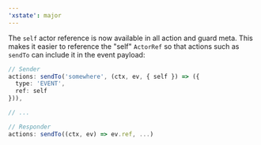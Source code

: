 ```yaml
---
'xstate': major
---
```


The `self` actor reference is now available in all action and guard meta. This makes it easier to reference the "self" `ActorRef` so that actions such as `sendTo` can include it in the event payload:

```ts
// Sender
actions: sendTo('somewhere', (ctx, ev, { self }) => ({
  type: 'EVENT',
  ref: self
})),

// ...

// Responder
actions: sendTo((ctx, ev) => ev.ref, ...)
```
